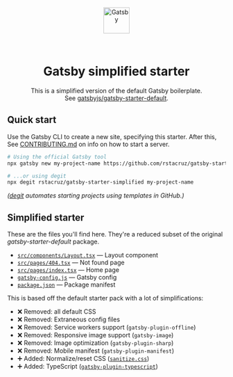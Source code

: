 <br>

<p align='center'>
  <a href='https://www.gatsbyjs.org'>
    <img alt='Gatsby' src='https://www.gatsbyjs.org/monogram.svg' width='60' />
  </a>
</p>

<br>

<h1 align="center">
  Gatsby simplified starter
</h1>

<p align='center'>
This is a simplified version of the default Gatsby boilerplate.<br>
See <a href='https://github.com/gatsbyjs/gatsby-starter-default'>gatsbyjs/gatsby-starter-default</a>.
</p>

## Quick start

Use the Gatsby CLI to create a new site, specifying this starter. After this, See [CONTRIBUTING.md](CONTRIBUTING.md) on info on how to start a server.

```sh
# Using the official Gatsby tool
npx gatsby new my-project-name https://github.com/rstacruz/gatsby-starter-simplified
```

```sh
# ...or using degit
npx degit rstacruz/gatsby-starter-simplified my-project-name
```

_([degit](https://yarn.pm/degit) automates starting projects using templates in GitHub.)_

## Simplified starter

These are the files you'll find here. They're a reduced subset of the original _gatsby-starter-default_ package.

- [`src/components/Layout.tsx`](/src/components/Layout.tsx) &mdash; Layout component
- [`src/pages/404.tsx`](/src/pages/404.tsx) &mdash; Not found page
- [`src/pages/index.tsx`](/src/pages/index.tsx) &mdash; Home page
- [`gatsby-config.js`](/gatsby-config.js) &mdash; Gatsby config
- [`package.json`](/package.json) &mdash; Package manifest

This is based off the default starter pack with a lot of simplifications:

- ❌ Removed: all default CSS
- ❌ Removed: Extraneous config files
- ❌ Removed: Service workers support (`gatsby-plugin-offline`)
- ❌ Removed: Responsive image support (`gatsby-image`)
- ❌ Removed: Image optimization (`gatsby-plugin-sharp`)
- ❌ Removed: Mobile manifest (`gatsby-plugin-manifest`)
- ➕ Added: Normalize/reset CSS ([`sanitize.css`](https://yarn.pm/sanitize.css))
- ➕ Added: TypeScript ([`gatsby-plugin-typescript`](https://yarn.pm/gatsby-plugin-typescript))
